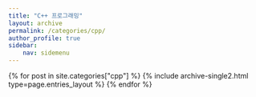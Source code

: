 ```yaml
---
title: "C++ 프로그래밍"
layout: archive
permalink: /categories/cpp/
author_profile: true
sidebar:
    nav: sidemenu
---
```


{% for post in site.categories["cpp"] %} 
    {% include archive-single2.html type=page.entries_layout %} 
{% endfor %}